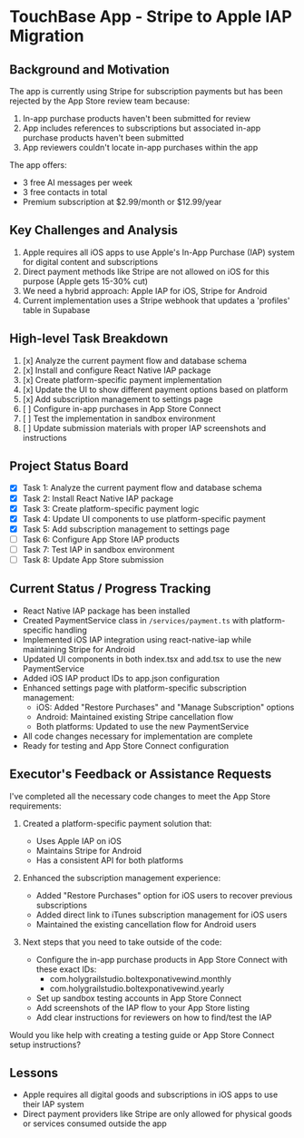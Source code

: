# TouchBase App - Stripe to Apple IAP Migration

## Background and Motivation
The app is currently using Stripe for subscription payments but has been rejected by the App Store review team because:
1. In-app purchase products haven't been submitted for review
2. App includes references to subscriptions but associated in-app purchase products haven't been submitted
3. App reviewers couldn't locate in-app purchases within the app

The app offers:
- 3 free AI messages per week
- 3 free contacts in total
- Premium subscription at $2.99/month or $12.99/year

## Key Challenges and Analysis
1. Apple requires all iOS apps to use Apple's In-App Purchase (IAP) system for digital content and subscriptions
2. Direct payment methods like Stripe are not allowed on iOS for this purpose (Apple gets 15-30% cut)
3. We need a hybrid approach: Apple IAP for iOS, Stripe for Android
4. Current implementation uses a Stripe webhook that updates a 'profiles' table in Supabase

## High-level Task Breakdown
1. [x] Analyze the current payment flow and database schema
2. [x] Install and configure React Native IAP package
3. [x] Create platform-specific payment implementation
4. [x] Update the UI to show different payment options based on platform
5. [x] Add subscription management to settings page
6. [ ] Configure in-app purchases in App Store Connect
7. [ ] Test the implementation in sandbox environment
8. [ ] Update submission materials with proper IAP screenshots and instructions

## Project Status Board
- [x] Task 1: Analyze the current payment flow and database schema
- [x] Task 2: Install React Native IAP package
- [x] Task 3: Create platform-specific payment logic
- [x] Task 4: Update UI components to use platform-specific payment
- [x] Task 5: Add subscription management to settings page
- [ ] Task 6: Configure App Store IAP products
- [ ] Task 7: Test IAP in sandbox environment
- [ ] Task 8: Update App Store submission

## Current Status / Progress Tracking
- React Native IAP package has been installed
- Created PaymentService class in `/services/payment.ts` with platform-specific handling
- Implemented iOS IAP integration using react-native-iap while maintaining Stripe for Android
- Updated UI components in both index.tsx and add.tsx to use the new PaymentService
- Added iOS IAP product IDs to app.json configuration
- Enhanced settings page with platform-specific subscription management:
  - iOS: Added "Restore Purchases" and "Manage Subscription" options
  - Android: Maintained existing Stripe cancellation flow
  - Both platforms: Updated to use the new PaymentService
- All code changes necessary for implementation are complete
- Ready for testing and App Store Connect configuration

## Executor's Feedback or Assistance Requests
I've completed all the necessary code changes to meet the App Store requirements:

1. Created a platform-specific payment solution that:
   - Uses Apple IAP on iOS
   - Maintains Stripe for Android
   - Has a consistent API for both platforms

2. Enhanced the subscription management experience:
   - Added "Restore Purchases" option for iOS users to recover previous subscriptions
   - Added direct link to iTunes subscription management for iOS users
   - Maintained the existing cancellation flow for Android users

3. Next steps that you need to take outside of the code:
   - Configure the in-app purchase products in App Store Connect with these exact IDs:
     - com.holygrailstudio.boltexponativewind.monthly
     - com.holygrailstudio.boltexponativewind.yearly
   - Set up sandbox testing accounts in App Store Connect
   - Add screenshots of the IAP flow to your App Store listing
   - Add clear instructions for reviewers on how to find/test the IAP

Would you like help with creating a testing guide or App Store Connect setup instructions?

## Lessons
- Apple requires all digital goods and subscriptions in iOS apps to use their IAP system
- Direct payment providers like Stripe are only allowed for physical goods or services consumed outside the app
